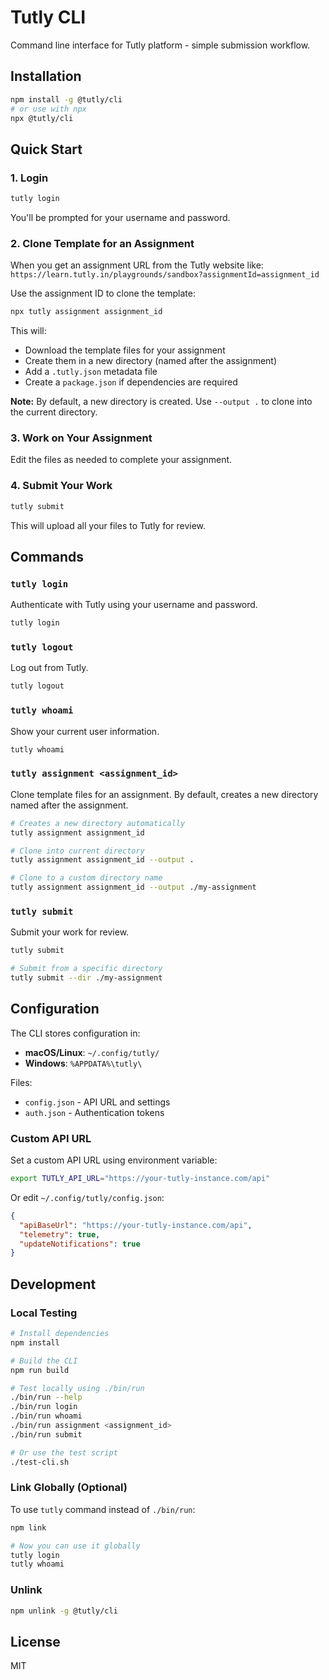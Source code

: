 # Tutly CLI

Command line interface for Tutly platform - simple submission workflow.

## Installation

```bash
npm install -g @tutly/cli
# or use with npx
npx @tutly/cli
```

## Quick Start

### 1. Login

```bash
tutly login
```

You'll be prompted for your username and password.

### 2. Clone Template for an Assignment

When you get an assignment URL from the Tutly website like:
`https://learn.tutly.in/playgrounds/sandbox?assignmentId=assignment_id`

Use the assignment ID to clone the template:

```bash
npx tutly assignment assignment_id
```

This will:

- Download the template files for your assignment
- Create them in a new directory (named after the assignment)
- Add a `.tutly.json` metadata file
- Create a `package.json` if dependencies are required

**Note:** By default, a new directory is created. Use `--output .` to clone into the current directory.

### 3. Work on Your Assignment

Edit the files as needed to complete your assignment.

### 4. Submit Your Work

```bash
tutly submit
```

This will upload all your files to Tutly for review.

## Commands

### `tutly login`

Authenticate with Tutly using your username and password.

```bash
tutly login
```

### `tutly logout`

Log out from Tutly.

```bash
tutly logout
```

### `tutly whoami`

Show your current user information.

```bash
tutly whoami
```

### `tutly assignment <assignment_id>`

Clone template files for an assignment. By default, creates a new directory named after the assignment.

```bash
# Creates a new directory automatically
tutly assignment assignment_id

# Clone into current directory
tutly assignment assignment_id --output .

# Clone to a custom directory name
tutly assignment assignment_id --output ./my-assignment
```

### `tutly submit`

Submit your work for review.

```bash
tutly submit

# Submit from a specific directory
tutly submit --dir ./my-assignment
```

## Configuration

The CLI stores configuration in:

- **macOS/Linux**: `~/.config/tutly/`
- **Windows**: `%APPDATA%\tutly\`

Files:

- `config.json` - API URL and settings
- `auth.json` - Authentication tokens

### Custom API URL

Set a custom API URL using environment variable:

```bash
export TUTLY_API_URL="https://your-tutly-instance.com/api"
```

Or edit `~/.config/tutly/config.json`:

```json
{
  "apiBaseUrl": "https://your-tutly-instance.com/api",
  "telemetry": true,
  "updateNotifications": true
}
```

## Development

### Local Testing

```bash
# Install dependencies
npm install

# Build the CLI
npm run build

# Test locally using ./bin/run
./bin/run --help
./bin/run login
./bin/run whoami
./bin/run assignment <assignment_id>
./bin/run submit

# Or use the test script
./test-cli.sh
```

### Link Globally (Optional)

To use `tutly` command instead of `./bin/run`:

```bash
npm link

# Now you can use it globally
tutly login
tutly whoami
```

### Unlink

```bash
npm unlink -g @tutly/cli
```

## License

MIT
